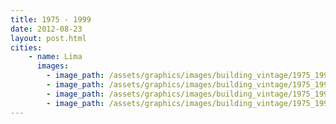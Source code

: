```yaml
---
title: 1975 - 1999
date: 2012-08-23
layout: post.html
cities:
    - name: Lima
      images:
        - image_path: /assets/graphics/images/building_vintage/1975_1999_01.png
        - image_path: /assets/graphics/images/building_vintage/1975_1999_02.png
        - image_path: /assets/graphics/images/building_vintage/1975_1999_03.png
        - image_path: /assets/graphics/images/building_vintage/1975_1999_04.png
---
```



